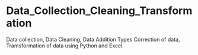 # Data_Collection_Cleaning_Transformation
Data collection, Data Cleaning, Data Addition Types Correction of data, Tramsformation of data using Python and Excel.

